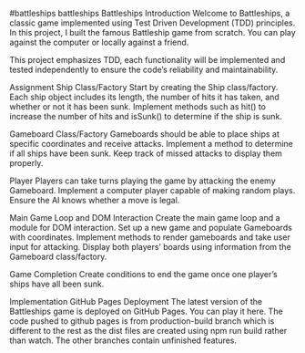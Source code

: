 #battleships
battleships
Battleships Introduction Welcome to Battleships, a classic game implemented using Test Driven Development (TDD) principles. In this project, I built the famous Battleship game from scratch. You can play against the computer or locally against a friend.

This project emphasizes TDD, each functionality will be implemented and tested independently to ensure the code’s reliability and maintainability.

Assignment Ship Class/Factory Start by creating the Ship class/factory. Each ship object includes its length, the number of hits it has taken, and whether or not it has been sunk. Implement methods such as hit() to increase the number of hits and isSunk() to determine if the ship is sunk.

Gameboard Class/Factory Gameboards should be able to place ships at specific coordinates and receive attacks. Implement a method to determine if all ships have been sunk. Keep track of missed attacks to display them properly.

Player Players can take turns playing the game by attacking the enemy Gameboard. Implement a computer player capable of making random plays. Ensure the AI knows whether a move is legal.

Main Game Loop and DOM Interaction Create the main game loop and a module for DOM interaction. Set up a new game and populate Gameboards with coordinates. Implement methods to render gameboards and take user input for attacking. Display both players’ boards using information from the Gameboard class/factory.

Game Completion Create conditions to end the game once one player’s ships have all been sunk.

Implementation GitHub Pages Deployment The latest version of the Battleships game is deployed on GitHub Pages. You can play it here. The code pushed to github pages is from production-build branch which is different to the rest as the dist files are created using npm run build rather than watch. The other branches contain unfinished features.

